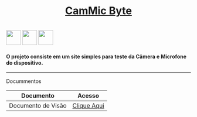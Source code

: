 <h1 align="center">
    <a href="www.estamos-trabalhando-nessa-parte/"> CamMic Byte </a>
</h1>

<div style="display: inline_block"><br>
<img src="https://cdn.jsdelivr.net/gh/devicons/devicon/icons/javascript/javascript-original.svg" width="40" height="40"/>
<img src="https://cdn.jsdelivr.net/gh/devicons/devicon/icons/css3/css3-original.svg" width="40" height="40" />
<img src="https://cdn.jsdelivr.net/gh/devicons/devicon/icons/html5/html5-original.svg" width="40" height="40"/>
</div>

#### O projeto consiste em um site simples para teste da Câmera e Microfone do dispositivo.
<hr>

<p>Docummentos</p>

| Documento              | Acesso                     |
|------------------------|----------------------------|
| Documento de Visão     | [Clique Aqui](docs/doc-visao.md)|
